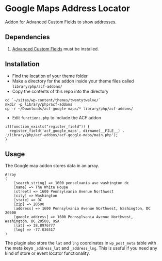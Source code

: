 # Google Maps Address Locator

Addon for Advanced Custom Fields to show addresses.

## Dependencies

1. [Advanced Custom Fields](http://wordpress.org/extend/plugins/advanced-custom-fields/) must be installed.

## Installation

* Find the location of your theme folder
* Make a directory for the addon inside your theme files called `library/php/acf-addons/`
* Copy the contents of this repo into the directory

```
cd `~/sites/wp-content/themes/twentytwelve/` 
mkdir -p library/php/acf-addons
cp -r ~/Downloads/acf-google-maps/* library/php/acf-addons/
```

* Edit `functions.php` to include the ACF addon

```
if(function_exists("register_field")) {
  register_field('acf_google_maps', dirname(__FILE__) . '/library/php/acf-addons/acf-google-maps/main.php');
}
```

## Usage

The Google map addon stores data in an array.

```
Array
(
    [search_string] => 1600 penselvania ave washington dc
    [name] => The White House
    [street] => 1600 Pennsylvania Avenue Northwest
    [city] => Washington
    [state] => DC
    [zip] => 20500
    [address] => 1600 Pennsylvania Avenue Northwest, Washington, DC 20500
    [google_address] => 1600 Pennsylvania Avenue Northwest, Washington, DC 20500, USA
    [lat] => 38.8976777
    [lng] => -77.036517
)
```

The plugin also store the `lat` and `lng` coordinates in `wp_post_meta` table with the meta keys `_address_lat` and `_address_lng`. This is useful if you need any kind of store or event locator functionality.
